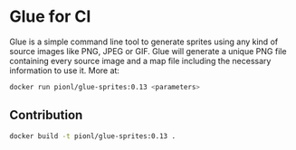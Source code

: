 # Glue for CI
Glue is a simple command line tool to generate sprites using any kind of source images like PNG, JPEG or GIF. Glue will generate a unique PNG file containing every source image and a map file including the necessary information to use it. More at: 

```bash
docker run pionl/glue-sprites:0.13 <parameters>
```

## Contribution

```bash
docker build -t pionl/glue-sprites:0.13 .
```